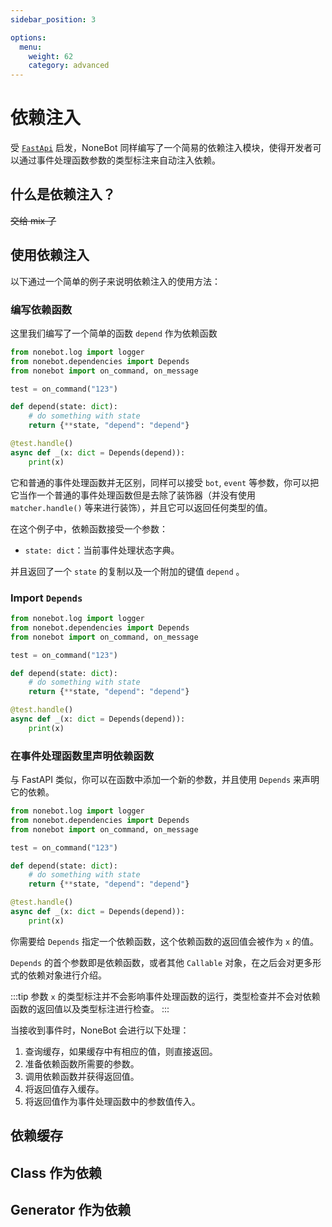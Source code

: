 ```yaml
---
sidebar_position: 3

options:
  menu:
    weight: 62
    category: advanced
---
```


# 依赖注入

受 [`FastApi`](https://fastapi.tiangolo.com/tutorial/dependencies/) 启发，NoneBot 同样编写了一个简易的依赖注入模块，使得开发者可以通过事件处理函数参数的类型标注来自动注入依赖。

## 什么是依赖注入？

~~交给 mix 了~~

## 使用依赖注入

以下通过一个简单的例子来说明依赖注入的使用方法：

### 编写依赖函数

这里我们编写了一个简单的函数 `depend` 作为依赖函数

```python {7-9}
from nonebot.log import logger
from nonebot.dependencies import Depends
from nonebot import on_command, on_message

test = on_command("123")

def depend(state: dict):
    # do something with state
    return {**state, "depend": "depend"}

@test.handle()
async def _(x: dict = Depends(depend)):
    print(x)
```

它和普通的事件处理函数并无区别，同样可以接受 `bot`, `event` 等参数，你可以把它当作一个普通的事件处理函数但是去除了装饰器（并没有使用 `matcher.handle()` 等来进行装饰），并且它可以返回任何类型的值。

在这个例子中，依赖函数接受一个参数：

- `state: dict`：当前事件处理状态字典。

并且返回了一个 `state` 的复制以及一个附加的键值 `depend` 。

### Import `Depends`

```python {2}
from nonebot.log import logger
from nonebot.dependencies import Depends
from nonebot import on_command, on_message

test = on_command("123")

def depend(state: dict):
    # do something with state
    return {**state, "depend": "depend"}

@test.handle()
async def _(x: dict = Depends(depend)):
    print(x)
```

### 在事件处理函数里声明依赖函数

与 FastAPI 类似，你可以在函数中添加一个新的参数，并且使用 `Depends` 来声明它的依赖。

```python {12}
from nonebot.log import logger
from nonebot.dependencies import Depends
from nonebot import on_command, on_message

test = on_command("123")

def depend(state: dict):
    # do something with state
    return {**state, "depend": "depend"}

@test.handle()
async def _(x: dict = Depends(depend)):
    print(x)
```

你需要给 `Depends` 指定一个依赖函数，这个依赖函数的返回值会被作为 `x` 的值。

`Depends` 的首个参数即是依赖函数，或者其他 `Callable` 对象，在之后会对更多形式的依赖对象进行介绍。

:::tip
参数 `x` 的类型标注并不会影响事件处理函数的运行，类型检查并不会对依赖函数的返回值以及类型标注进行检查。
:::

当接收到事件时，NoneBot 会进行以下处理：

1. 查询缓存，如果缓存中有相应的值，则直接返回。
2. 准备依赖函数所需要的参数。
3. 调用依赖函数并获得返回值。
4. 将返回值存入缓存。
5. 将返回值作为事件处理函数中的参数值传入。

## 依赖缓存

## Class 作为依赖

## Generator 作为依赖
